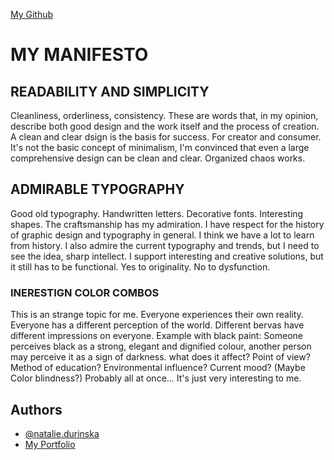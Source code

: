 [My Github](https://github.com/Natalie2509/english-for-designers/blob/main/README.md)


# MY MANIFESTO

## READABILITY AND SIMPLICITY
Cleanliness, orderliness, consistency.
These are words that, in my opinion, describe both good design and the work itself and the process of creation.
A clean and clear dsign is the basis for success. For creator and consumer.
It's not the basic concept of minimalism, I'm convinced that even a large comprehensive design can be clean and clear. Organized chaos works.


## ADMIRABLE TYPOGRAPHY

Good old typography. Handwritten letters. Decorative fonts. Interesting shapes. The craftsmanship has my admiration.
I have respect for the history of graphic design and typography in general. I think we have a lot to learn from history.
I also admire the current typography and trends, but I need to see the idea, sharp intellect. I support interesting and creative solutions, but it still has to be functional.
Yes to originality. No to dysfunction.



### INERESTIGN COLOR COMBOS
This is an strange topic for me. Everyone experiences their own reality. Everyone has a different perception of the world. Different bervas have different impressions on everyone.
Example with black paint: Someone perceives black as a strong, elegant and dignified colour, another person may perceive it as a sign of darkness.
what does it affect? Point of view? Method of education? Environmental influence? Current mood? (Maybe Color blindness?)
Probably all at once... It's just very interesting to me.


## Authors

- [@natalie.durinska](https://www.instagram.com/20nd.59/)
- [My Portfolio](https://nataliedurinska.myportfolio.com/work)
